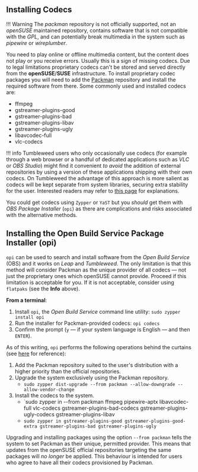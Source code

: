 ## Installing Codecs 

!!! Warning
   The _packman_ repository is not officially supported, not an _openSUSE_ maintained repository, contains software that is not compatible with the _GPL_, and can potentially break multimedia in the system such as _pipewire_ or _wireplumber_.

You need to play online or offline multimedia content, but the content does not play or you receive errors. Usually this is a sign of missing codecs. Due to legal limitations proprietary codecs can't be stored and served directly from the __openSUSE__/__SUSE__ infrastructure. To install proprietary codec packages you will need to add the [Packman](http://packman.links2linux.org/) repository and install the required software from there. Some commonly used and installed codecs are:

- ffmpeg
- gstreamer-plugins-good
- gstreamer-plugins-bad
- gstreamer-plugins-libav
- gstreamer-plugins-ugly
- libavcodec-full
- vlc-codecs

!!! info
    Tumbleweed users who only occasionally use codecs (for example through a web browser or a handful of dedicated applications such as _VLC_ or _OBS Studio_) might find it convenient _to avoid_ the addition of external repositories by using a version of these applications shipping with their own codecs. On Tumbleweed the advantage of this approach is more salient as codecs will be kept separate from system libraries, securing extra stability for the user. Interested readers may refer to [this page](alternative_procurement.md#flatpaks) for explanations.

You could get codecs using `Zypper` or `YaST` but you _should_ get them with _OBS Package Installer_ (`opi`) as there are complications and risks associated with the alternative methods.

## Installing the Open Build Service Package Installer (opi) 
`opi` can be used to search and install software from the _Open Build Service_ (OBS) and it works on _Leap_ and _Tumbleweed_. The only limitation is that this method will consider Packman as the unique provider of all codecs — not just the proprietary ones which openSUSE cannot provide. Proceed if this limitation is acceptable for you. If it is not acceptable, consider using `flatpaks` (see the __Info__ above).

__From a terminal__:

1. Install `opi`, the _Open Build Service_ command line utility: `sudo zypper install opi`
2. Run the installer for Packman-provided codecs: `opi codecs`
3. Confirm the prompt (`y` — if your system language is English — and then `ENTER`).

As of this writing, `opi` performs the following operations behind the curtains (see [here](https://github.com/openSUSE/opi/commits/master/opi/plugins/packman.py) for reference):

1. Add the Packman repository suited to the user's distribution with a higher priority than the official repositories.
2. Upgrade the system exclusively using the Packman repository.
   + `sudo zypper dist-upgrade --from packman --allow-downgrade --allow-vendor-change`
3. Install the codecs to the system.
   + `sudo zypper in --from packman ffmpeg pipewire-aptx libavcodec-full vlc-codecs gstreamer-plugins-bad-codecs gstreamer-plugins-ugly-codecs gstreamer-plugins-libav
   + `sudo zypper in gstreamer-plugins-good gstreamer-plugins-good-extra gstreamer-plugins-bad gstreamer-plugins-ugly`


Upgrading and installing packages using the option `--from packman` tells the system to set Packman as their unique, permitted provider. This means that updates from the openSUSE official repositories targeting the same packages will _no longer_ be applied. This behaviour is intended for users who agree to have all their codecs provisioned by Packman.
